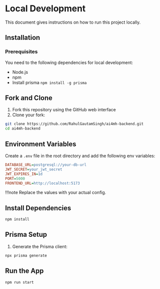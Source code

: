 # Local Development

This document gives instructions on how to run this project locally.

## Installation

### Prerequisites

You need to the following dependencies for local development:

- Node.js
- npm
- Install prisma `npm install -g prisma`

## Fork and Clone

1. Fork this repository using the GitHub web interface
2. Clone your fork:

```bash
git clone https://github.com/RahulGautamSingh/ai4mh-backend.git
cd ai4mh-backend
```

## Environment Variables

Create a `.env` file in the root directory and add the following env variables:

```ini
DATABASE_URL=postgresql://your-db-url
JWT_SECRET=your_jwt_secret
JWT_EXPIRES_IN=1d
PORT=5000
FRONTEND_URL=http://localhost:5173

```

!!!note Replace the values with your actual config.

## Install Dependencies

```bash
npm install
```

## Prisma Setup

1. Generate the Prisma client:

```bash
npx prisma generate
```

## Run the App

```bash
npm run start
```
